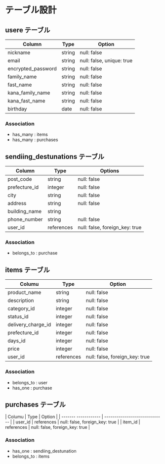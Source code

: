 # テーブル設計

## usere テーブル

| Column             | Type   | Option                    |
| ------------------ | -------| --------------------------|
| nickname           | string | null: false               |
| email              | string | null: false, unique: true |
| encrypted_pa​​ssword | string | null: false               |
| family_name        | string | null: false               |
| fast_name          | string | null: false               |
| kana_family_name   | string | null: false               |
| kana_fast_name     | string | null: false               |
| birthday           | date   | null: false               |

### Association

- has_many : items
- has_many : purchases

## sendiing_destunations テーブル

| Column        | Type       | Options                        |
| ------------- | ---------- | ------------------------------ |
| post_code     | string     | null: false                    |
| prefecture_id | integer    | null: false                    |
| city          | string     | null: false                    |
| address       | string     | null: false                    |
| building_name | string     |                                |
| phone_number  | string     | null: false                    |
| user_id       | references | null: false, foreign_key: true |

### Association

- belongs_to : purchase

## items テーブル

| Columu             | Type       | Option                         |
| ------------------ | ---------- | ------------------------------ |
| product_name       | string     | null: false                    |
| description        | string     | null: false                    |
| category_id        | integer    | null: false                    |
| status_id          | integer    | null: false                    |
| delivery_charge_id | integer    | null: false                    |
| prefecture_id      | integer    | null: false                    |
| days_id            | integer    | null: false                    |
| price              | integer    | null: false                    |
| user_id            | references | null: false, foreign_key: true |

### Association

- belongs_to : user
- has_one : purchase

## purchases テーブル

| Columu  | Type       | Option                         |
| ------- ------------ | ------------------------------ |
| user_id | references | null: false, foreign_key: true |
| item_id | references | null: false, foreign_key: true |

### Association

- has_one : sendiing_destunation
- belongs_to : items
